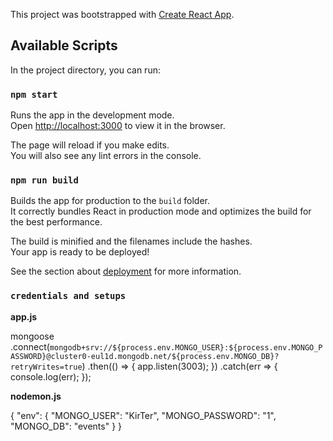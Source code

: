 This project was bootstrapped with [Create React App](https://github.com/facebook/create-react-app).

## Available Scripts

In the project directory, you can run:

### `npm start`

Runs the app in the development mode.<br>
Open [http://localhost:3000](http://localhost:3000) to view it in the browser.

The page will reload if you make edits.<br>
You will also see any lint errors in the console.

### `npm run build`

Builds the app for production to the `build` folder.<br>
It correctly bundles React in production mode and optimizes the build for the best performance.

The build is minified and the filenames include the hashes.<br>
Your app is ready to be deployed!

See the section about [deployment](https://facebook.github.io/create-react-app/docs/deployment) for more information.

### `credentials and setups`

**app.js**

mongoose
  .connect(`mongodb+srv://${process.env.MONGO_USER}:${process.env.MONGO_PASSWORD}@cluster0-eul1d.mongodb.net/${process.env.MONGO_DB}?retryWrites=true`)
  .then(() => {
    app.listen(3003);
  })
  .catch(err => {
    console.log(err);
  });
  
**nodemon.js**

  {
    "env": {
        "MONGO_USER": "KirTer",
        "MONGO_PASSWORD": "1",
        "MONGO_DB": "events"
    }
}
